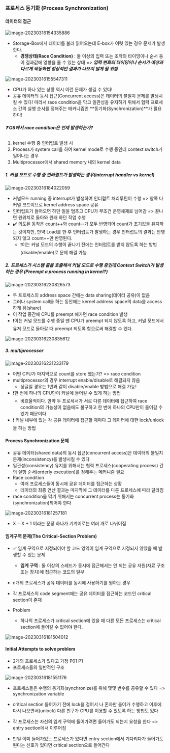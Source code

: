### 프로세스 동기화 (Process Synchronization)

#### 데이터의 접근

![image-20230316154335886](./assets/image-20230316154335886.png)

- Storage-Box에서 데이터를 불러 읽어오는데 E-box가 여럿 있는 경우 문제가 발생한다.
  - **경쟁상태(Race Condition)** : 둘 이상의 입력 또는 조작의 타이밍이나 순서 등이 결과값에 영향을 줄 수 있는 상태 => ***입력 변화의 타이밍이나 순서가 예상과 다르게 작동하면 정상적인 결과가 나오지 않게 될 위험***

![image-20230316155547311](./assets/image-20230316155547311.png)

- CPU가 하나 있는 상황 역시 이런 문제가 생길 수 있다! 
- 공유 데이터의 동시 접근(Concurrent access)은 데이터의 불일치 문제를 발생시킬 수 있다! 따라서 race condition을 막고 일관성을 유지하기 위해서 협력 프로세스 간의 실행 순서를 정해주는 매커니즘인 **동기화(Synchronization)**가 필요하다!



##### ❓ OS에서 race condition은 언제 발생하는가?

1. kernel 수행 중 인터럽트 발생 시
2. Process가 system call을 하여  kernel mode로 수행 중인데 context switch가 일어나는 경우
3. Multiprocessor에서 shared memory 내의 kernel data



##### 1. 커널 모드로 수행 중 인터럽트가 발생하는 경우(interrupt handler vs kernel)

![image-20230316184022059](./assets/image-20230316184022059.png)

- 커널모드 running 중 interrupt가 발생하여 인터럽트 처리루틴이 수행 => 양쪽 다 커널 코드이므로 kernel address space 공유
- 인터럽트가 들어오면 하던 일을 멈추고 CPU가 무조건 운영체제로 넘어감 => 끝나면 원위치로 돌아와 원래 하던 작업 수행
- ✔️ 의도된 동작은 count++와 count--가 모두 반영되어 count가 초기값을 유지하는 것이지만, 만약 Load를 한 후 인터럽트가 발생하는 경우 인터럽트의 결과는 반영되지 않고 count++만 반영된다.
  - ❗이는 커널 모드의 수행이 끝나기 전에는 인터럽트를 받지 않도록 하는 방법(disable/enable)로 문제 해결 가능



##### 2. 프로세스가 시스템 콜을 호출해서 커널 모드로 수행 중인데 Context Switch가 발생하는 경우 (Preempt a process running in kernel?)

![image-20230316230826573](./assets/image-20230316230826573.png)

- 두 프로세스의 address space 간에는 data sharing(데이터 공유)이 없음
- 그러나 system call을 하는 동안에는 kernel address space의 data를 access하게 됨(share)
- 이 작업 중간에 CPU를 preempt 해가면 race condition 발생
- ❗이는 커널 모드를 수행 중일 땐 CPU가 preempt 되지 않도록 하고, 커널 모드에서 유저 모드로 돌아갈 때 preempt 되도록 함으로써 해결할 수 있다.

![image-20230316230835612](./assets/image-20230316230835612.png)



##### 3. multiprocessor

![image-20230316231233179](./assets/image-20230316231233179.png)

- 어떤 CPU가 마지막으로 count를 store 했는가? => race condition
- multiprocessor의 경우 interrupt enable/disable로 해결되지 않음
  - 싱글일 경우는 1번과 같이 disable/enable 방법으로 해결 가능!
- ❗한 번에 하나의 CPU만이 커널에 들어갈 수 있게 하는 방법
  - 비효율적이다. 만약 두 프로세서가 서로 다른 데이터에 접근하여 race condition의 가능성이 없음에도 불구하고 한 번에 하나의 CPU만이 들어갈 수 있기 때문이다
- ❗ 커널 내부에 있는 각 공유 데이터에 접근할 때마다 그 데이터에 대한 lock/unlock을 하는 방법



#### Process Synchronization 문제

- 공유 데이터(shared data)의 동시 접근(concurrent access)은 데이터의 불일치 문제(inconsistency)를 발생시킬 수 있다
- 일관성(consistency) 유지를 위해서는 협력 프로세스(cooperating process) 간의 실행 순서(orderly execution)를 정해주는 메커니즘 필요
- Race condition
  - 여러 프로세스들이 동시에 공유 데이터를 접근하는 상황
  - 데이터의 최종 연산 결과는 마지막에 그 데이터를 다룬 프로세스에 따라 달라짐
- race condition을 막기 위해서는 concurrent process는 동기화(synchronization)되어야 한다



![image-20230316181257181](./assets/image-20230316181257181.png)

- X = X + 1 이라는 문장 하나가 기계어로는 여러 개로 나뉘어짐

  

#### 임계구역 문제(The Critical-Section Problem)

- ✅ 임계 구역으로 지정되어야 할 코드 영역이 임계 구역으로 지정되지 않았을 때 발생할 수 있는 문제
  - **임계 구역** : 둘 이상의 스레드가 동시에 접근해서는 안 되는 공유 자원(자료 구조 또는 장치)에 접근하는 코드의 일부

- n개의 프로세스가 공유 데이터를 동시에 사용하기를 원하는 경우
- 각 프로세스의 code segment에는 공유 데이터를 접근하는 코드인 critical section이 존재
- Problem
  - 하나의 프로세스가 critical section에 있을 때 다른 모든 프로세스는 critical section에 들어갈 수 없어야 한다.

![image-20230316181504012](./assets/image-20230316181504012.png)



#### Initial Attempts to solve problem

- 2개의 프로세스가 있다고 가정 P01 P1
- 프로세스들의 일반적인 구조

![image-20230316181551176](./assets/image-20230316181551176.png)

- 프로세스들은 수행의 동기화(synchronize)를 위해 몇몇 변수를 공유할 수 있다 => synchronization variable
- critical section 들어가기 전에 lock을 걸어서 나 혼자만 들어가 수행하고 이후에 다시 나오면서(unlock) 다른 친구가 CPU를 이용할 수 있도록 하는 방법도 있다

- 각 프로세스는 자신의 임계 구역에 들어가려면 들어가도 되는지 요청을 한다 => entry section에서 이루어짐
- 만일 이미 들어가있는 프로세스가 있다면 entry section에서 기다리다가 들어가도 된다는 신호가 있다면 critical section으로 들어간다